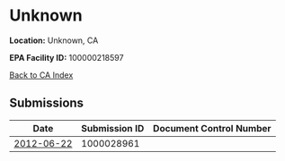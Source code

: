 # Unknown

**Location:** Unknown, CA

**EPA Facility ID:** 100000218597

[Back to CA Index](../../index.md)

## Submissions

| Date | Submission ID | Document Control Number |
|------|--------------|-------------------------|
| [2012-06-22](submissions/1000028961.md) | 1000028961 |  |
